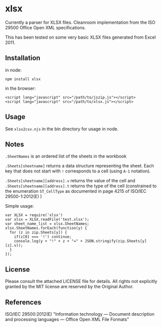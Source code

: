 # xlsx

Currently a parser for XLSX files.  Cleanroom implementation from the ISO 29500  Office Open XML specifications.

This has been tested on some very basic XLSX files generated from Excel 2011.

## Installation

in node:

    npm install xlsx

in the browser:

    <script lang="javascript" src="/path/to/jszip.js"></script>
    <script lang="javascript" src="/path/to/xlsx.js"></script>

## Usage

See `xlsx2csv.njs` in the bin directory for usage in node.

## Notes 

`.SheetNames` is an ordered list of the sheets in the workbook

`.Sheets[sheetname]` returns a data structure representing the sheet.  Each key
that does not start with `!` corresponds to a cell (using `A-1` notation).  

`.Sheets[sheetname][address].v` returns the value of the cell and `.Sheets[sheetname][address].t` returns the type of the cell (constrained to the enumeration `ST_CellType` as documented in page 4215 of ISO/IEC 29500-1:2012(E) ) 

Simple usage:

    var XLSX = require('xlsx')
    var xlsx = XLSX.readFile('test.xlsx');
    var sheet_name_list = xlsx.SheetNames;
    xlsx.SheetNames.forEach(function(y) {
      for (z in zip.Sheets[y]) {
        if(z[0] === '!') continue;
        console.log(y + "!" + z + "=" + JSON.stringify(zip.Sheets[y][z].v));
      }
    });

## License

Please consult the attached LICENSE file for details.  All rights not explicitly granted by the MIT license are reserved by the Original Author.

## References

ISO/IEC 29500:2012(E) "Information technology — Document description and processing languages — Office Open XML File Formats"
